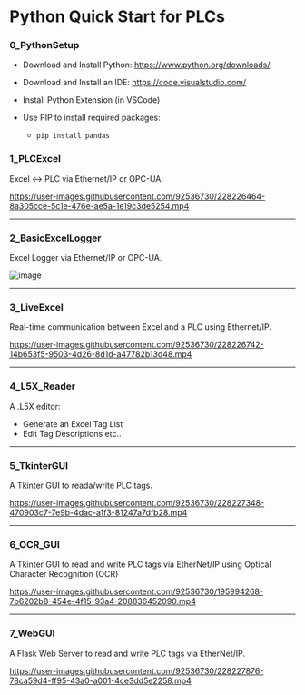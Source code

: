 # Python Quick Start for PLCs

### 0_PythonSetup

* Download and Install Python: https://www.python.org/downloads/

* Download and Install an IDE: https://code.visualstudio.com/

* Install Python Extension (in VSCode)

* Use PIP to install required packages:

    * `pip install pandas`

### 1_PLCExcel

Excel <-> PLC via Ethernet/IP or OPC-UA.

https://user-images.githubusercontent.com/92536730/228226464-8a305cce-5c1e-476e-ae5a-1e19c3de5254.mp4


---
### 2_BasicExcelLogger

Excel Logger via Ethernet/IP or OPC-UA.

![image](https://user-images.githubusercontent.com/92536730/228231219-e147a149-d3e6-4d83-83e4-ec723c7cba15.png)


---
### 3_LiveExcel
Real-time communication between Excel and a PLC using Ethernet/IP.

https://user-images.githubusercontent.com/92536730/228226742-14b653f5-9503-4d26-8d1d-a47782b13d48.mp4



---
### 4_L5X_Reader
A .L5X editor:
* Generate an Excel Tag List
* Edit Tag Descriptions etc..
---
### 5_TkinterGUI
A Tkinter GUI to reada/write PLC tags.


https://user-images.githubusercontent.com/92536730/228227348-470903c7-7e9b-4dac-a1f3-81247a7dfb28.mp4



---
### 6_OCR_GUI
A Tkinter GUI to read and write PLC tags via EtherNet/IP using Optical Character Recognition (OCR)

https://user-images.githubusercontent.com/92536730/195994268-7b6202b8-454e-4f15-93a4-208836452090.mp4

---
### 7_WebGUI
A Flask Web Server to read and write PLC tags via EtherNet/IP.


https://user-images.githubusercontent.com/92536730/228227876-78ca59d4-ff95-43a0-a001-4ce3dd5e2258.mp4

